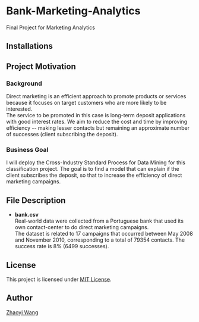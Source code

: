# Bank-Marketing-Analytics
Final Project for Marketing Analytics

## Installations

## Project Motivation
### Background 
Direct marketing is an efficient approach to promote products or services because it focuses on target customers who are more likely to be interested.   
The service to be promoted in this case is long-term deposit applications with good interest rates. We aim to reduce the cost and time by improving efficiency -- making lesser contacts but remaining an approximate number of successes (client subscribing the deposit).
### Business Goal
I will deploy the Cross-Industry Standard Process for Data Mining for this classification project. The goal is to find a model that can explain if the client subscribes the deposit, so that to increase the efficiency of direct marketing campaigns.

## File Description
- **bank.csv**   
Real-world data were collected from a Portuguese bank that used its own contact-center to do direct marketing campaigns.   
The dataset is related to 17 campaigns that occurred between May 2008 and November 2010, corresponding to a total of 79354 contacts. The success rate is 8% (6499 successes).

## License
This project is licensed under [MIT License](https://github.com/git/git-scm.com/blob/master/MIT-LICENSE.txt).

## Author
[Zhaoyi Wang](https://github.com/ZhaoyiW)
